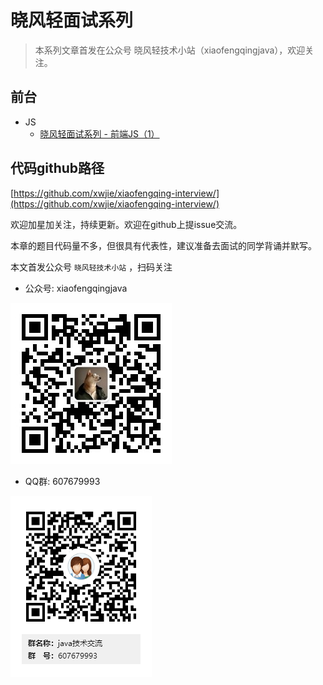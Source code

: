# 晓风轻面试系列

> 本系列文章首发在公众号 晓风轻技术小站（xiaofengqingjava），欢迎关注。


## 前台

- JS
	- [晓风轻面试系列  - 前端JS（1）](doc/)

## 代码github路径

[https://github.com/xwjie/xiaofengqing-interview/](https://github.com/xwjie/xiaofengqing-interview/)

欢迎加星加关注，持续更新。欢迎在github上提issue交流。

本章的题目代码量不多，但很具有代表性，建议准备去面试的同学背诵并默写。

本文首发公众号 `晓风轻技术小站` ，扫码关注

- 公众号: xiaofengqingjava

![晓风轻技术小站](doc/xiaofengqingjava.jpg)

- QQ群: 607679993

![晓风轻技术小站](doc/qq.png)
